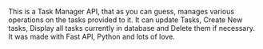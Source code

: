 This is a Task Manager API, that as you can guess, manages various operations on the tasks provided to it. It can update Tasks, Create New tasks, Display all tasks currently in database and Delete them if necessary. It was made with  Fast API, Python and lots of love.
